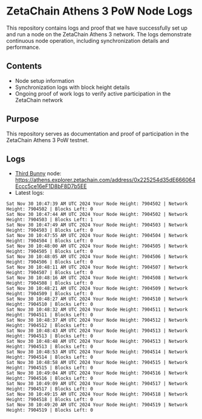 # ZetaChain Athens 3 PoW Node Logs
This repository contains logs and proof that we have successfully set up and run a node on the ZetaChain Athens 3 network. The logs demonstrate continuous node operation, including synchronization details and performance.

## Contents
- Node setup information
- Synchronization logs with block height details
- Ongoing proof of work logs to verify active participation in the ZetaChain network

## Purpose
This repository serves as documentation and proof of participation in the ZetaChain Athens 3 PoW testnet.

## Logs

- [Third Bunny](https://thirdbunny.xyz/) node: https://athens.explorer.zetachain.com/address/0x225254d35dE666064Eccc5ce16eF1D8bF8D7b5EE
- Latest logs:
```
Sat Nov 30 10:47:39 AM UTC 2024 Your Node Height: 7904502 | Network Height: 7904502 | Blocks Left: 0
Sat Nov 30 10:47:44 AM UTC 2024 Your Node Height: 7904502 | Network Height: 7904503 | Blocks Left: 1
Sat Nov 30 10:47:49 AM UTC 2024 Your Node Height: 7904503 | Network Height: 7904503 | Blocks Left: 0
Sat Nov 30 10:47:55 AM UTC 2024 Your Node Height: 7904504 | Network Height: 7904504 | Blocks Left: 0
Sat Nov 30 10:48:00 AM UTC 2024 Your Node Height: 7904505 | Network Height: 7904505 | Blocks Left: 0
Sat Nov 30 10:48:05 AM UTC 2024 Your Node Height: 7904506 | Network Height: 7904506 | Blocks Left: 0
Sat Nov 30 10:48:11 AM UTC 2024 Your Node Height: 7904507 | Network Height: 7904507 | Blocks Left: 0
Sat Nov 30 10:48:16 AM UTC 2024 Your Node Height: 7904508 | Network Height: 7904508 | Blocks Left: 0
Sat Nov 30 10:48:21 AM UTC 2024 Your Node Height: 7904509 | Network Height: 7904509 | Blocks Left: 0
Sat Nov 30 10:48:27 AM UTC 2024 Your Node Height: 7904510 | Network Height: 7904510 | Blocks Left: 0
Sat Nov 30 10:48:32 AM UTC 2024 Your Node Height: 7904511 | Network Height: 7904511 | Blocks Left: 0
Sat Nov 30 10:48:37 AM UTC 2024 Your Node Height: 7904512 | Network Height: 7904512 | Blocks Left: 0
Sat Nov 30 10:48:43 AM UTC 2024 Your Node Height: 7904513 | Network Height: 7904513 | Blocks Left: 0
Sat Nov 30 10:48:48 AM UTC 2024 Your Node Height: 7904513 | Network Height: 7904513 | Blocks Left: 0
Sat Nov 30 10:48:53 AM UTC 2024 Your Node Height: 7904514 | Network Height: 7904514 | Blocks Left: 0
Sat Nov 30 10:48:58 AM UTC 2024 Your Node Height: 7904515 | Network Height: 7904515 | Blocks Left: 0
Sat Nov 30 10:49:04 AM UTC 2024 Your Node Height: 7904516 | Network Height: 7904516 | Blocks Left: 0
Sat Nov 30 10:49:09 AM UTC 2024 Your Node Height: 7904517 | Network Height: 7904517 | Blocks Left: 0
Sat Nov 30 10:49:15 AM UTC 2024 Your Node Height: 7904518 | Network Height: 7904518 | Blocks Left: 0
Sat Nov 30 10:49:20 AM UTC 2024 Your Node Height: 7904519 | Network Height: 7904519 | Blocks Left: 0
```
